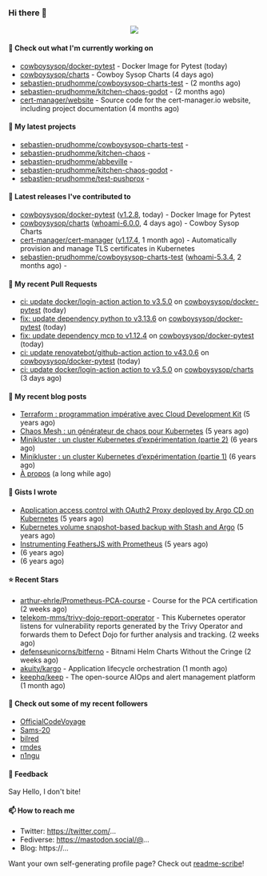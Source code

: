 ### Hi there 👋

<p align="center"><img src="https://github-readme-stats.vercel.app/api?username=sebastien-prudhomme&show_icons=true&locale=en"/></p>

#### 👷 Check out what I'm currently working on

- [cowboysysop/docker-pytest](https://github.com/cowboysysop/docker-pytest) - Docker Image for Pytest (today)
- [cowboysysop/charts](https://github.com/cowboysysop/charts) - Cowboy Sysop Charts (4 days ago)
- [sebastien-prudhomme/cowboysysop-charts-test](https://github.com/sebastien-prudhomme/cowboysysop-charts-test) -  (2 months ago)
- [sebastien-prudhomme/kitchen-chaos-godot](https://github.com/sebastien-prudhomme/kitchen-chaos-godot) -  (2 months ago)
- [cert-manager/website](https://github.com/cert-manager/website) - Source code for the cert-manager.io website, including project documentation (4 months ago)

#### 🌱 My latest projects

- [sebastien-prudhomme/cowboysysop-charts-test](https://github.com/sebastien-prudhomme/cowboysysop-charts-test) - 
- [sebastien-prudhomme/kitchen-chaos](https://github.com/sebastien-prudhomme/kitchen-chaos) - 
- [sebastien-prudhomme/abbeville](https://github.com/sebastien-prudhomme/abbeville) - 
- [sebastien-prudhomme/kitchen-chaos-godot](https://github.com/sebastien-prudhomme/kitchen-chaos-godot) - 
- [sebastien-prudhomme/test-pushprox](https://github.com/sebastien-prudhomme/test-pushprox) - 

#### 🔭 Latest releases I've contributed to

- [cowboysysop/docker-pytest](https://github.com/cowboysysop/docker-pytest) ([v1.2.8](https://github.com/cowboysysop/docker-pytest/releases/tag/v1.2.8), today) - Docker Image for Pytest
- [cowboysysop/charts](https://github.com/cowboysysop/charts) ([whoami-6.0.0](https://github.com/cowboysysop/charts/releases/tag/whoami-6.0.0), 4 days ago) - Cowboy Sysop Charts
- [cert-manager/cert-manager](https://github.com/cert-manager/cert-manager) ([v1.17.4](https://github.com/cert-manager/cert-manager/releases/tag/v1.17.4), 1 month ago) - Automatically provision and manage TLS certificates in Kubernetes
- [sebastien-prudhomme/cowboysysop-charts-test](https://github.com/sebastien-prudhomme/cowboysysop-charts-test) ([whoami-5.3.4](https://github.com/sebastien-prudhomme/cowboysysop-charts-test/releases/tag/whoami-5.3.4), 2 months ago) - 

#### 🔨 My recent Pull Requests

- [ci: update docker/login-action action to v3.5.0](https://github.com/cowboysysop/docker-pytest/pull/546) on [cowboysysop/docker-pytest](https://github.com/cowboysysop/docker-pytest) (today)
- [fix: update dependency python to v3.13.6](https://github.com/cowboysysop/docker-pytest/pull/545) on [cowboysysop/docker-pytest](https://github.com/cowboysysop/docker-pytest) (today)
- [fix: update dependency mcp to v1.12.4](https://github.com/cowboysysop/docker-pytest/pull/544) on [cowboysysop/docker-pytest](https://github.com/cowboysysop/docker-pytest) (today)
- [ci: update renovatebot/github-action action to v43.0.6](https://github.com/cowboysysop/docker-pytest/pull/543) on [cowboysysop/docker-pytest](https://github.com/cowboysysop/docker-pytest) (today)
- [ci: update docker/login-action action to v3.5.0](https://github.com/cowboysysop/charts/pull/981) on [cowboysysop/charts](https://github.com/cowboysysop/charts) (3 days ago)

#### 📜 My recent blog posts

- [Terraform : programmation impérative avec Cloud Development Kit](https://www.cowboysysop.com/post/terraform-programmation-imperative-avec-cloud-development-kit/) (5 years ago)
- [Chaos Mesh : un générateur de chaos pour Kubernetes](https://www.cowboysysop.com/post/chaos-mesh-un-generateur-de-chaos-pour-kubernetes/) (5 years ago)
- [Minikluster : un cluster Kubernetes d’expérimentation (partie 2)](https://www.cowboysysop.com/post/minikluster-un-cluster-kubernetes-d-experimentation-partie-2/) (6 years ago)
- [Minikluster : un cluster Kubernetes d’expérimentation (partie 1)](https://www.cowboysysop.com/post/minikluster-un-cluster-kubernetes-d-experimentation-partie-1/) (6 years ago)
- [À propos](https://www.cowboysysop.com/page/a-propos/) (a long while ago)

#### 📓 Gists I wrote

- [Application access control with OAuth2 Proxy deployed by Argo CD on Kubernetes](https://gist.github.com/c90af146c465305087d5f5a55990ca71) (5 years ago)
- [Kubernetes volume snapshot-based backup with Stash and Argo](https://gist.github.com/c53e870dc6b4987fefa4c36ea9f1187c) (5 years ago)
- [Instrumenting FeathersJS with Prometheus](https://gist.github.com/93ab307c8c03a9c5fdb1ff728f413855) (5 years ago)
- [](https://gist.github.com/9827398f4f792569e56351ac56e80b80) (6 years ago)
- [](https://gist.github.com/064f0ea019c9ff37b71ebc023c0a0c6b) (6 years ago)

#### ⭐ Recent Stars

- [arthur-ehrle/Prometheus-PCA-course](https://github.com/arthur-ehrle/Prometheus-PCA-course) - Course for the PCA certification (2 weeks ago)
- [telekom-mms/trivy-dojo-report-operator](https://github.com/telekom-mms/trivy-dojo-report-operator) - This Kubernetes operator listens for vulnerability reports generated by the Trivy Operator and forwards them to Defect Dojo for further analysis and tracking. (2 weeks ago)
- [defenseunicorns/bitferno](https://github.com/defenseunicorns/bitferno) - Bitnami Helm Charts Without the Cringe (2 weeks ago)
- [akuity/kargo](https://github.com/akuity/kargo) - Application lifecycle orchestration (1 month ago)
- [keephq/keep](https://github.com/keephq/keep) - The open-source AIOps and alert management platform (1 month ago)

#### 👯 Check out some of my recent followers

- [OfficialCodeVoyage](https://github.com/OfficialCodeVoyage)
- [Sams-20](https://github.com/Sams-20)
- [bilred](https://github.com/bilred)
- [rmdes](https://github.com/rmdes)
- [n1ngu](https://github.com/n1ngu)

#### 💬 Feedback

Say Hello, I don't bite!

#### 📫 How to reach me

- Twitter: https://twitter.com/...
- Fediverse: https://mastodon.social/@...
- Blog: https://...

Want your own self-generating profile page? Check out [readme-scribe](https://github.com/muesli/readme-scribe)!
